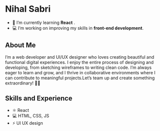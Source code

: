# Nihal Sabri 

- 🌱 I’m currently learning **React** . <!-- and **Node.js**. -->
- 💻 I’m working on improving my skills in **front-end development**.

## About Me
I’m a web developer and UI/UX designer who loves creating beautiful and functional digital experiences. I enjoy the entire process of designing and developing, from sketching wireframes to writing clean code.
I’m always eager to learn and grow, and I thrive in collaborative environments where I can contribute to meaningful projects.Let’s team up and create something extraordinary! 🎨✨
<!-- I’m a web developer who loves building things that live on the internet. I’m passionate about creating intuitive and visually appealing websites that make people’s lives easier -->


## Skills and Experience
*  ⚛ React
* 💻 HTML, CSS, JS
* ⚡ UI UX design
  
<!--## Projects
Here are some of my projects:


<!-- ## GitHub Stats
![GitHub Stats](https://github-readme-stats.vercel.app/api?username=janedoe&show_icons=true&theme=radical) -->

<!--
**nihalsabri/nihalsabri** is a ✨ _special_ ✨ repository because its `README.md` (this file) appears on your GitHub profile.

Here are some ideas to get you started:

- 🔭 I’m currently working on ...
- 🌱 I’m currently learning ...
- 👯 I’m looking to collaborate on ...
- 🤔 I’m looking for help with ...
- 💬 Ask me about ...
- 📫 How to reach me: ...
- 😄 Pronouns: ...
- ⚡ Fun fact: ...
-->
